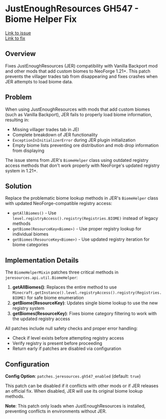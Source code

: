 # JustEnoughResources GH547 - Biome Helper Fix

[Link to issue](https://github.com/way2muchnoise/JustEnoughResources/issues/547)<br>
[Link to fix](https://github.com/mcm001/monkeypatches/tree/main/src/main/java/io/mcmaster/monkeypatches/mixin/jeresources/GH547)

## Overview

Fixes JustEnoughResources (JER) compatibility with Vanilla Backport mod and other mods that add custom biomes to NeoForge 1.21+. This patch prevents the villager trades tab from disappearing and fixes crashes when JER attempts to load biome data.

## Problem

When using JustEnoughResources with mods that add custom biomes (such as Vanilla Backport), JER fails to properly load biome information, resulting in:

- Missing villager trades tab in JEI
- Complete breakdown of JER functionality 
- `ExceptionInInitializerError` during JER plugin initialization
- Empty biome lists preventing ore distribution and mob drop information from displaying

The issue stems from JER's `BiomeHelper` class using outdated registry access methods that don't work properly with NeoForge's updated registry system in 1.21+.

## Solution

Replace the problematic biome lookup methods in JER's `BiomeHelper` class with updated NeoForge-compatible registry access:

- `getAllBiomes()` - Use `level.registryAccess().registry(Registries.BIOME)` instead of legacy methods
- `getBiome(ResourceKey<Biome>)` - Use proper registry lookup for individual biomes
- `getBiomes(ResourceKey<Biome>)` - Use updated registry iteration for biome categories

## Implementation Details

The `BiomeHelperMixin` patches three critical methods in `jeresources.api.util.BiomeHelper`:

1. **getAllBiomes()**: Replaces the entire method to use `Minecraft.getInstance().level.registryAccess().registry(Registries.BIOME)` for safe biome enumeration
2. **getBiome(ResourceKey<Biome>)**: Updates single biome lookup to use the new registry system
3. **getBiomes(ResourceKey<Biome>)**: Fixes biome category filtering to work with the updated registry access

All patches include null safety checks and proper error handling:
- Check if level exists before attempting registry access
- Verify registry is present before proceeding  
- Return early if patches are disabled via configuration

## Configuration

**Config Option**: `patches.jeresources.gh547_enabled` (default: `true`)

This patch can be disabled if it conflicts with other mods or if JER releases an official fix. When disabled, JER will use its original biome lookup methods.

**Note**: This patch only loads when JustEnoughResources is installed, preventing conflicts in environments without JER.
